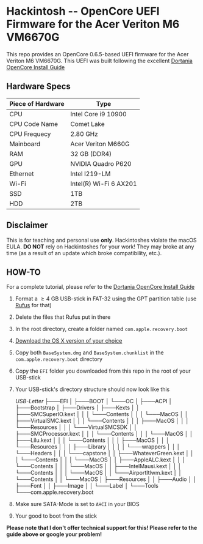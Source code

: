 # Hackintosh -- OpenCore UEFI Firmware for the Acer Veriton M6 VM6670G
This repo provides an OpenCore 0.6.5-based UEFI firmware for the Acer Veriton M6 VM6670G.
This UEFI was built following the excellent [Dortania OpenCore Install Guide](https://dortania.github.io/OpenCore-Install-Guide/)

## Hardware Specs
|Piece of Hardware|Type
|--|--|
|CPU| Intel Core i9 10900  
|CPU Code Name| Comet Lake
|CPU Frequecy | 2.80 GHz
|Mainboard| Acer Veriton M660G
|RAM|32 GB (DDR4)
|GPU| NVIDIA Quadro P620
|Ethernet|Intel I219-LM
|Wi-Fi|Intel(R) Wi-Fi 6 AX201
|SSD|1TB
|HDD| 2TB

## Disclaimer
This is for teaching and personal use **only**. Hackintoshes violate the macOS EULA. **DO NOT** rely on Hackintoshes for your work! They may broke at any time (as a result of an update which broke compatibility, etc.). 

## HOW-TO
For a complete tutorial, please refer to the [Dortania OpenCore Install Guide](https://dortania.github.io/OpenCore-Install-Guide/)

 1. Format a $\geq 4$ GB USB-stick in FAT-32 using the GPT partition table (use [Rufus](http://rufus.ie) for that)
 2. Delete the files that Rufus put in there
 3. In the root directory, create a folder named `com.apple.recovery.boot`
 4. [Download the OS X version of your choice](https://dortania.github.io/OpenCore-Install-Guide/installer-guide/winblows-install.html#downloading-macos)
 5. Copy both `BaseSystem.dmg` and `BaseSystem.chunklist` in the `com.apple.recovery.boot` directory
 6. Copy the `EFI` folder you downloaded from this repo in the root of your USB-stick
 7. Your USB-stick's directory structure should now look like this
 

     *USB-Letter*
    ├───EFI
    │   ├───BOOT
    │   └───OC
    │       ├───ACPI
    │       ├───Bootstrap
    │       ├───Drivers
    │       ├───Kexts
    │       │   ├───SMCSuperIO.kext
    │       │   │   └───Contents
    │       │   │       └───MacOS
    │       │   ├───VirtualSMC.kext
    │       │   │   └───Contents
    │       │   │       ├───MacOS
    │       │   │       └───Resources
    │       │   │           └───VirtualSMCSDK
    │       │   ├───SMCProcessor.kext
    │       │   │   └───Contents
    │       │   │       └───MacOS
    │       │   ├───Lilu.kext
    │       │   │   └───Contents
    │       │   │       ├───MacOS
    │       │   │       └───Resources
    │       │   │           ├───Library
    │       │   │           │   └───wrappers
    │       │   │           └───Headers
    │       │   │               └───capstone
    │       │   ├───WhateverGreen.kext
    │       │   │   └───Contents
    │       │   │       └───MacOS
    │       │   ├───AppleALC.kext
    │       │   │   └───Contents
    │       │   │       └───MacOS
    │       │   ├───IntelMausi.kext
    │       │   │   └───Contents
    │       │   │       └───MacOS
    │       │   └───AirportItlwm.kext
    │       │       └───Contents
    │       │           └───MacOS
    │       ├───Resources
    │       │   ├───Audio
    │       │   ├───Font
    │       │   ├───Image
    │       │   └───Label
    │       └───Tools
    └───com.apple.recovery.boot

8. Make sure SATA-Mode is set to `AHCI` in your BIOS 
9. Your good to boot from the stick

**Please note that I don't offer technical support for this! Please refer to the guide above or google your problem!**  
